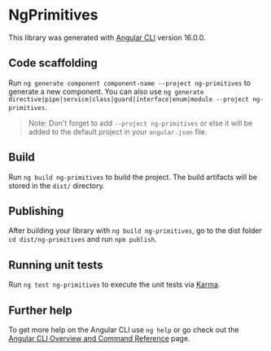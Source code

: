 # NgPrimitives

This library was generated with [Angular CLI](https://github.com/angular/angular-cli) version 16.0.0.

## Code scaffolding

Run `ng generate component component-name --project ng-primitives` to generate a new component. You can also use `ng generate directive|pipe|service|class|guard|interface|enum|module --project ng-primitives`.

> Note: Don't forget to add `--project ng-primitives` or else it will be added to the default project in your `angular.json` file.

## Build

Run `ng build ng-primitives` to build the project. The build artifacts will be stored in the `dist/` directory.

## Publishing

After building your library with `ng build ng-primitives`, go to the dist folder `cd dist/ng-primitives` and run `npm publish`.

## Running unit tests

Run `ng test ng-primitives` to execute the unit tests via [Karma](https://karma-runner.github.io).

## Further help

To get more help on the Angular CLI use `ng help` or go check out the [Angular CLI Overview and Command Reference](https://angular.io/cli) page.
